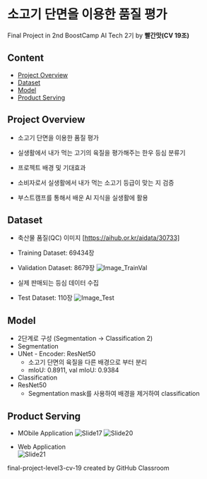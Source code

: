 # 소고기 단면을 이용한 품질 평가
Final Project in 2nd BoostCamp AI Tech 2기 by **빨간맛(CV 19조)**

## Content
- [Project Overview](#Project-Overview)
- [Dataset](#Dataset)
- [Model](#Model)
- [Product Serving](#Product-Serving)

## Project Overview
-  소고기 단면을 이용한 품질 평가
  - 실생활에서 내가 먹는 고기의 육질을 평가해주는 한우 등심 분류기

-  프로젝트 배경 및 기대효과
  - 소비자로서 실생활에서 내가 먹는 소고기 등급이 맞는 지 검증
  - 부스트캠프를 통해서 배운 AI 지식을 실생활에 활용

## Dataset
-  축산물 품질(QC) 이미지 [https://aihub.or.kr/aidata/30733]
  - Training Dataset: 69434장 
  - Validation Dataset: 8679장
![Image_TrainVal](https://user-images.githubusercontent.com/4301916/147234012-482f65f3-ea5f-411a-a177-b489c632e77c.jpg)
 
-  실제 판매되는 등심 데이터 수집 
  - Test Dataset: 110장 
![Image_Test](https://user-images.githubusercontent.com/4301916/147234479-834a246e-61a0-4cc1-94a0-4da794ad3f44.jpg)


## Model
-  2단계로 구성 (Segmentation -> Classification 2)
-  Segmentation  
  - UNet - Encoder: ResNet50
    - 소고기 단면의 육질을 다른 배경으로 부터 분리 
    - mIoU: 0.8911, val mIoU: 0.9384 
-  Classification   
  - ResNet50
    - Segmentation mask를 사용하여 배경을 제거하여 classification

## Product Serving
-  MObile Application
![Slide17](https://user-images.githubusercontent.com/4301916/147235398-abd09838-8de0-486f-ba47-dc18ace445a1.jpg)
![Slide20](https://user-images.githubusercontent.com/4301916/147235450-21ea19bc-75e1-4e01-aaf6-340911114348.jpg)
   
-  Web Application   
![Slide21](https://user-images.githubusercontent.com/4301916/147235460-e3d58c2e-1df4-413d-8e02-b0080d0e2551.jpg)


final-project-level3-cv-19 created by GitHub Classroom
